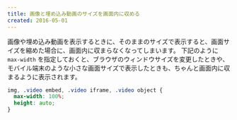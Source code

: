 ```yaml
---
title: 画像と埋め込み動画のサイズを画面内に収める
created: 2016-05-01
---
```


画像や埋め込み動画を表示するときに、そのままのサイズで表示すると、画面サイズを縮めた場合に、画面内に収まらなくなってしまいます。
下記のように `max-width` を指定しておくと、ブラウザのウィンドウサイズを変更したときや、モバイル端末のような小さな画面サイズで表示したときも、ちゃんと画面内に収まるように表示されます。

```css
img, .video embed, .video iframe, .video object {
  max-width: 100%;
  height: auto;
}
```

